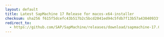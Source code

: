 ```yaml
---
layout: default
title: Latest SapMachine 17 Release for macos-x64-installer
checksum: sha256 f615f5dcefc43b517b2c5bcd2041ed94c5fdb7f13b57a43040933f8b391b94a1
redirect_to:
  - https://github.com/SAP/SapMachine/releases/download/sapmachine-17.0.10/sapmachine-jre-17.0.10_macos-x64_bin.dmg
---
```

